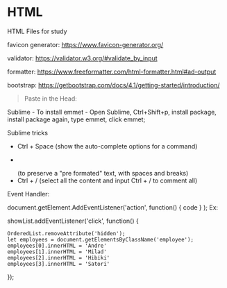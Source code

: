 # HTML
HTML Files for study

favicon generator:
https://www.favicon-generator.org/

validator:
https://validator.w3.org/#validate_by_input

formatter:
https://www.freeformatter.com/html-formatter.html#ad-output

bootstrap:
https://getbootstrap.com/docs/4.1/getting-started/introduction/
> Paste in the Head: <link rel="stylesheet" href="https://stackpath.bootstrapcdn.com/bootstrap/4.1.1/css/bootstrap.min.css" integrity="sha384-WskhaSGFgHYWDcbwN70/dfYBj47jz9qbsMId/iRN3ewGhXQFZCSftd1LZCfmhktB" crossorigin="anonymous">

Sublime - To install emmet - Open Sublime, Ctrl+Shift+p, install package, install package again, type emmet, click emmet;

Sublime tricks
- Ctrl + Space (show the auto-complete options for a command)
- <pre> </pre> (to preserve a "pre formated" text, with spaces and breaks)
- Ctrl + / (select all the content and input Ctrl + / to comment all)

Event Handler:

document.getElement.AddEventListener('action', function() { code } );
Ex:

showList.addEventListener('click', function() {

    OrderedList.removeAttribute('hidden');
    let employees = document.getElementsByClassName('employee');
    employees[0].innerHTML = 'Andre'
    employees[1].innerHTML = 'Milad'
    employees[2].innerHTML = 'Hibiki'
    employees[3].innerHTML = 'Satori'

});
